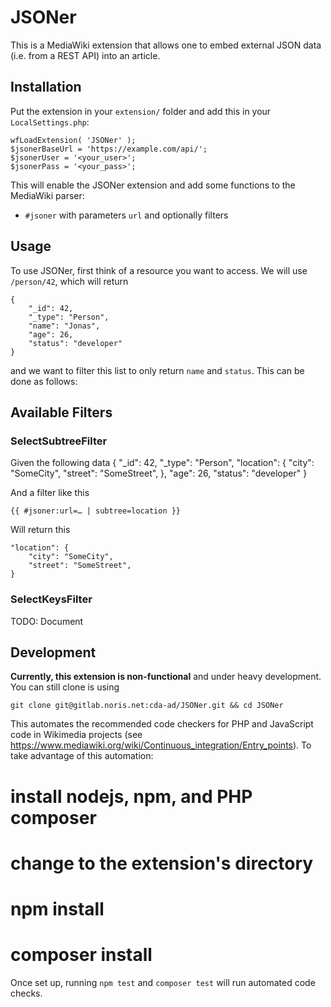 # JSONer

This is a MediaWiki extension that allows one to embed external JSON data (i.e. from
a REST API) into an article.

## Installation

Put the extension in your `extension/` folder and add this in your `LocalSettings.php`:

    wfLoadExtension( 'JSONer' );
    $jsonerBaseUrl = 'https://example.com/api/';
    $jsonerUser = '<your_user>';
    $jsonerPass = '<your_pass>';

This will enable the JSONer extension and add some functions to the MediaWiki parser:

* `#jsoner` with parameters `url` and optionally filters

## Usage

To use JSONer, first think of a resource you want to access. We will use `/person/42`, which
will return

    {
        "_id": 42,
        "_type": "Person",
        "name": "Jonas",
        "age": 26,
        "status": "developer"
    }
    
and we want to filter this list to only return `name` and `status`. This can be done as follows:

## Available Filters

### SelectSubtreeFilter

Given the following data
    {
        "_id": 42,
        "_type": "Person",
        "location": {
            "city": "SomeCity",
            "street": "SomeStreet",
        },
        "age": 26,
        "status": "developer"
    }
    
And a filter like this

    {{ #jsoner:url=… | subtree=location }}
    
Will return this

    "location": {
        "city": "SomeCity",
        "street": "SomeStreet",
    }

### SelectKeysFilter

TODO: Document


## Development

**Currently, this extension is non-functional** and under heavy development. You can still
clone is using

    git clone git@gitlab.noris.net:cda-ad/JSONer.git && cd JSONer

This automates the recommended code checkers for PHP and JavaScript code in Wikimedia projects
(see https://www.mediawiki.org/wiki/Continuous_integration/Entry_points).
To take advantage of this automation:

  # install nodejs, npm, and PHP composer
  # change to the extension's directory
  # npm install
  # composer install

Once set up, running `npm test` and `composer test` will run automated code checks.
